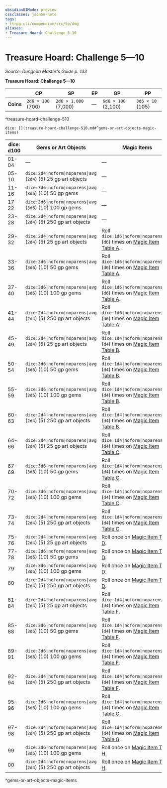 ```yaml
---
obsidianUIMode: preview
cssclasses: json5e-note
tags:
- ttrpg-cli/compendium/src/5e/dmg
aliases:
- Treasure Hoard: Challenge 5—10
---
```

# Treasure Hoard: Challenge 5—10
*Source: Dungeon Master's Guide p. 133* 

**Treasure Hoard: Challenge 5—10**

|  | CP | SP | EP | GP | PP |
|--|----|----|----|----|----|
| **Coins** | `2d6 × 100` (700) | `2d6 × 1,000` (7,000) | — | `6d6 × 100` (2,100) | `3d6 × 10` (105) |
^treasure-hoard-challenge-510

`dice: [](treasure-hoard-challenge-510.md#^gems-or-art-objects-magic-items)`

| dice: d100 | Gems or Art Objects | Magic Items |
|------------|---------------------|-------------|
| 01-04 | — | — |
| 05-10 | `dice:2d4\|noform\|noparens\|avg` (`2d4`) (5) 25 gp art objects | — |
| 11-16 | `dice:3d6\|noform\|noparens\|avg` (`3d6`) (10) 50 gp gems | — |
| 17-22 | `dice:3d6\|noform\|noparens\|avg` (`3d6`) (10) 100 gp gems | — |
| 23-28 | `dice:2d4\|noform\|noparens\|avg` (`2d4`) (5) 250 gp art objects | — |
| 29-32 | `dice:2d4\|noform\|noparens\|avg` (`2d4`) (5) 25 gp art objects | Roll `dice:1d6\|noform\|noparens\|avg` (`d6`) times on [Magic Item Table A](/3-Mechanics/CLI/Compendium/tables/magic-item-table-a.md). |
| 33-36 | `dice:3d6\|noform\|noparens\|avg` (`3d6`) (10) 50 gp gems | Roll `dice:1d6\|noform\|noparens\|avg` (`d6`) times on [Magic Item Table A](/3-Mechanics/CLI/Compendium/tables/magic-item-table-a.md). |
| 37-40 | `dice:3d6\|noform\|noparens\|avg` (`3d6`) (10) 100 gp gems | Roll `dice:1d6\|noform\|noparens\|avg` (`d6`) times on [Magic Item Table A](/3-Mechanics/CLI/Compendium/tables/magic-item-table-a.md). |
| 41-44 | `dice:2d4\|noform\|noparens\|avg` (`2d4`) (5) 250 gp art objects | Roll `dice:1d6\|noform\|noparens\|avg` (`d6`) times on [Magic Item Table A](/3-Mechanics/CLI/Compendium/tables/magic-item-table-a.md). |
| 45-49 | `dice:2d4\|noform\|noparens\|avg` (`2d4`) (5) 25 gp art objects | Roll `dice:1d4\|noform\|noparens\|avg` (`d4`) times on [Magic Item Table B](/3-Mechanics/CLI/Compendium/tables/magic-item-table-b.md). |
| 50-54 | `dice:3d6\|noform\|noparens\|avg` (`3d6`) (10) 50 gp gems | Roll `dice:1d4\|noform\|noparens\|avg` (`d4`) times on [Magic Item Table B](/3-Mechanics/CLI/Compendium/tables/magic-item-table-b.md). |
| 55-59 | `dice:3d6\|noform\|noparens\|avg` (`3d6`) (10) 100 gp gems | Roll `dice:1d4\|noform\|noparens\|avg` (`d4`) times on [Magic Item Table B](/3-Mechanics/CLI/Compendium/tables/magic-item-table-b.md). |
| 60-63 | `dice:2d4\|noform\|noparens\|avg` (`2d4`) (5) 250 gp art objects | Roll `dice:1d4\|noform\|noparens\|avg` (`d4`) times on [Magic Item Table B](/3-Mechanics/CLI/Compendium/tables/magic-item-table-b.md). |
| 64-66 | `dice:2d4\|noform\|noparens\|avg` (`2d4`) (5) 25 gp art objects | Roll `dice:1d4\|noform\|noparens\|avg` (`d4`) times on [Magic Item Table C](/3-Mechanics/CLI/Compendium/tables/magic-item-table-c.md). |
| 67-69 | `dice:3d6\|noform\|noparens\|avg` (`3d6`) (10) 50 gp gems | Roll `dice:1d4\|noform\|noparens\|avg` (`d4`) times on [Magic Item Table C](/3-Mechanics/CLI/Compendium/tables/magic-item-table-c.md). |
| 70-72 | `dice:3d6\|noform\|noparens\|avg` (`3d6`) (10) 100 gp gems | Roll `dice:1d4\|noform\|noparens\|avg` (`d4`) times on [Magic Item Table C](/3-Mechanics/CLI/Compendium/tables/magic-item-table-c.md). |
| 73-74 | `dice:2d4\|noform\|noparens\|avg` (`2d4`) (5) 250 gp art objects | Roll `dice:1d4\|noform\|noparens\|avg` (`d4`) times on [Magic Item Table C](/3-Mechanics/CLI/Compendium/tables/magic-item-table-c.md). |
| 75-76 | `dice:2d4\|noform\|noparens\|avg` (`2d4`) (5) 25 gp art objects | Roll once on [Magic Item Table D](/3-Mechanics/CLI/Compendium/tables/magic-item-table-d.md). |
| 77-78 | `dice:3d6\|noform\|noparens\|avg` (`3d6`) (10) 50 gp gems | Roll once on [Magic Item Table D](/3-Mechanics/CLI/Compendium/tables/magic-item-table-d.md). |
| 79 | `dice:3d6\|noform\|noparens\|avg` (`3d6`) (10) 100 gp gems | Roll once on [Magic Item Table D](/3-Mechanics/CLI/Compendium/tables/magic-item-table-d.md). |
| 80 | `dice:2d4\|noform\|noparens\|avg` (`2d4`) (5) 250 gp art objects | Roll once on [Magic Item Table D](/3-Mechanics/CLI/Compendium/tables/magic-item-table-d.md). |
| 81-84 | `dice:2d4\|noform\|noparens\|avg` (`2d4`) (5) 25 gp art objects | Roll `dice:1d4\|noform\|noparens\|avg` (`d4`) times on [Magic Item Table F](/3-Mechanics/CLI/Compendium/tables/magic-item-table-f.md). |
| 85-88 | `dice:3d6\|noform\|noparens\|avg` (`3d6`) (10) 50 gp gems | Roll `dice:1d4\|noform\|noparens\|avg` (`d4`) times on [Magic Item Table F](/3-Mechanics/CLI/Compendium/tables/magic-item-table-f.md). |
| 89-91 | `dice:3d6\|noform\|noparens\|avg` (`3d6`) (10) 100 gp gems | Roll `dice:1d4\|noform\|noparens\|avg` (`d4`) times on [Magic Item Table F](/3-Mechanics/CLI/Compendium/tables/magic-item-table-f.md). |
| 92-94 | `dice:2d4\|noform\|noparens\|avg` (`2d4`) (5) 250 gp art objects | Roll `dice:1d4\|noform\|noparens\|avg` (`d4`) times on [Magic Item Table F](/3-Mechanics/CLI/Compendium/tables/magic-item-table-f.md). |
| 95-96 | `dice:3d6\|noform\|noparens\|avg` (`3d6`) (10) 100 gp gems | Roll `dice:1d4\|noform\|noparens\|avg` (`d4`) times on [Magic Item Table G](/3-Mechanics/CLI/Compendium/tables/magic-item-table-g.md). |
| 97-98 | `dice:2d4\|noform\|noparens\|avg` (`2d4`) (5) 250 gp art objects | Roll `dice:1d4\|noform\|noparens\|avg` (`d4`) times on [Magic Item Table G](/3-Mechanics/CLI/Compendium/tables/magic-item-table-g.md). |
| 99 | `dice:3d6\|noform\|noparens\|avg` (`3d6`) (10) 100 gp gems | Roll once on [Magic Item Table H](/3-Mechanics/CLI/Compendium/tables/magic-item-table-h.md). |
| 00 | `dice:2d4\|noform\|noparens\|avg` (`2d4`) (5) 250 gp art objects | Roll once on [Magic Item Table H](/3-Mechanics/CLI/Compendium/tables/magic-item-table-h.md). |
^gems-or-art-objects-magic-items
